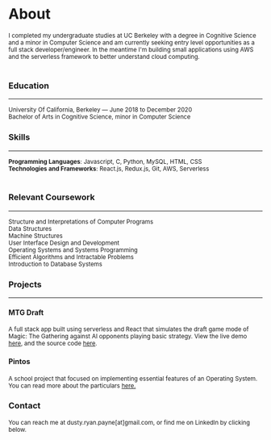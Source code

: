 # About

<sub>
I completed my undergraduate studies at UC Berkeley with a degree in Cognitive Science and a minor in Computer Science and am currently seeking entry level opportunities as a full stack developer/engineer. In the meantime I'm building small applications using AWS and the serverless framework to better understand cloud computing.</sub>

<br>
<br>

### Education

---

<sub>University Of California, Berkeley — June 2018 to December 2020</sub>\
<sub>Bachelor of Arts in Cognitive Science, minor in Computer Science</sub>
<br>

### Skills

---

<sub>**Programming Languages**: Javascript, C, Python, MySQL, HTML, CSS</sub>\
<sub>**Technologies and Frameworks**: React.js, Redux.js, Git, AWS, Serverless</sub>\
<br>



### Relevant Coursework

---

<sub>Structure and Interpretations of Computer Programs</sub>\
<sub>Data Structures</sub>\
<sub>Machine Structures</sub>\
<sub>User Interface Design and Development</sub>\
<sub>Operating Systems and Systems Programming</sub>\
<sub>Efficient Algorithms and Intractable Problems</sub>\
<sub>Introduction to Database Systems</sub>
<br>

### Projects

---

#### MTG Draft

<sub>A full stack app built using serverless and React that simulates the draft game mode of Magic: The Gathering against AI opponents playing basic strategy. View the live demo <a href="http://draftbucket.s3-website.us-east-2.amazonaws.com" target="_blank">here</a>, and the source code <a href="https://github.com/dpayne5/mtgdraft" target="_blank">here</a>.</sub>

#### Pintos

<sub>A school project that focused on implementing essential features of an Operating System. You can read more about the particulars <a href="https://gitfront.io/r/dpayne5/3e81140e6f69d640476dbbd5d92b13af150febfc/pintos/" target="_blank">here.</a></sub>

### Contact

<sub>You can reach me at dusty.ryan.payne[at]gmail.com, or find me on LinkedIn by clicking below.</sub>
<!--
## Markdown

Text can be **bold**, _italic_, ~~strikethrough~~ or `keyword`.

[Link to another page](/index.html).

There should be whitespace between paragraphs.

# Header 1

This is a normal paragraph following a header. GitHub is a code hosting platform for version control and collaboration. It lets you and others work together on projects from anywhere.

## Header 2

> This is a blockquote following a header.
>
> When something is important enough, you do it even if the odds are not in your favor.

### Header 3

{% highlight js %}
// Javascript code with syntax highlighting.
var fun = function lang(l) {
dateformat.i18n = require('./lang/' + l)
return true;
}
{% endhighlight %}

{% highlight ruby %}

# Ruby code with syntax highlighting

GitHubPages::Dependencies.gems.each do |gem, version|
s.add_dependency(gem, "= #{version}")
end
{% endhighlight %}

#### Header 4

- This is an unordered list following a header.
- This is an unordered list following a header.
- This is an unordered list following a header.

##### Header 5

1.  This is an ordered list following a header.
2.  This is an ordered list following a header.
3.  This is an ordered list following a header.

###### Header 6

| head1        | head two          | three |
| :----------- | :---------------- | :---- |
| ok           | good swedish fish | nice  |
| out of stock | good and plenty   | nice  |
| ok           | good `oreos`      | hmm   |
| ok           | good `zoute` drop | yumm  |

### There's a horizontal rule below this.

---

### Here is an unordered list:

- Item foo
- Item bar
- Item baz
- Item zip

### And an ordered list:

1.  Item one
1.  Item two
1.  Item three
1.  Item four

### And a nested list:

- level 1 item
  - level 2 item
  - level 2 item
    - level 3 item
    - level 3 item
- level 1 item
  - level 2 item
  - level 2 item
  - level 2 item
- level 1 item
  - level 2 item
  - level 2 item
- level 1 item

### Wide image

![Branching](https://guides.github.com/activities/hello-world/branching.png)

### Definition lists can be used with HTML syntax.

<dl>
<dt>Name</dt>
<dd>Godzilla</dd>
<dt>Born</dt>
<dd>1952</dd>
<dt>Birthplace</dt>
<dd>Japan</dd>
<dt>Color</dt>
<dd>Green</dd>
</dl>

{% highlight txt %}
Long, single-line code blocks should not wrap. They should horizontally scroll if they are too long. This line should be long enough to demonstrate this.
{% endhighlight %}

{% highlight txt %}
The final element.
{% endhighlight %}

---

## Syntax highlighting

Jekyll has [built in support](https://jekyllrb.com/docs/templates/#code-snippet-highlighting) for syntax highlighting of over 60 languages thanks to [Rouge](http://rouge.jneen.net/).

To render a code block with syntax highlighting, surround your code as follows:

{% highlight markdown %}
{% raw %}
{% highlight ruby %}
def foo
puts 'foo'
end
{% endhighlight %}
{% endraw %}
{% endhighlight %}

[Pygments](http://pygments.org/) styles are present under section 6.0 of `css/style.scss` for customization.

### Examples

---

#### Bash

{% highlight bash %}

> \_ ssh -i ~/.ssh/id_rsa account@host.com
> account@host:~$
$ var="my-value"
> $ echo $var
my-value
$ logout
> {% endhighlight %}

#### HTML

{% highlight html %}

<!DOCTYPE html>
<html>
 <head>
   <meta charset="UTF-8">
   <title>title</title>
 </head>
 <body>

 </body>
</html>
{% endhighlight %}

#### CSS

{% highlight css %}
/_--------------------------------------------------------------
1.0 Defaults
--------------------------------------------------------------_/

@media (min-width: 1200px) {
.container {
width: 1200px;
}
}

body {
background-color: #e9edf0;
@extend %opensans;
-webkit-font-smoothing: antialiased;
}
{% endhighlight %}

#### YAML

{% highlight yaml %}

### Phantom settings

paginate: 10
footer_text: '© 2018 Jami Gibbs'
admin_name: 'Jami Gibbs'
google_analytics: "UA-9999999-99" # Update with your own tracking ID

#### Phantom Navigation menu

enable_nav: true
nav_item:

- { url: '/', text: 'Home' }
- { url: '/about', text: 'About' }
  {% endhighlight %} -->
